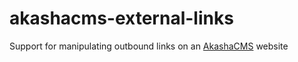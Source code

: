 akashacms-external-links
========================

Support for manipulating outbound links on an [AkashaCMS](http://akashacms.com) website
